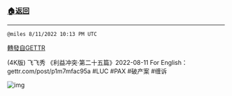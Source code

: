 ###  [:house:返回](README.md)
---


`@miles 8/11/2022 10:13 PM UTC`

[轉發自GETTR](https://gettr.com/post/p1m7nt3b8da)

(4K版) 飞飞秀 《利益冲突·第二十五篇》2022-08-11
For English：gettr.com/post/p1m7mfac95a
#LUC #PAX #破产案 #缠诉

![img](https://media.gettr.com/group8/origin/2022/08/11/22/149d671d-6984-9d48-5510-88bd5cbc1319/6383d6c383a688bc0ce747d8282e44b3.jpeg)

